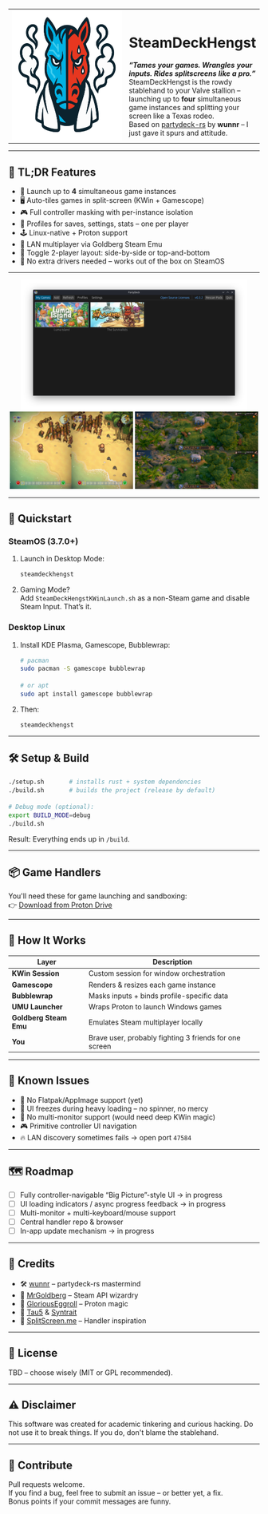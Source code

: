 <table>
  <tr>
    <td width="260">
      <img src=".github/assets/sdh.svg" width="260" height="260" />
    </td>
    <td>
      <h1>SteamDeckHengst</h1>
      <em><strong>“Tames your games. Wrangles your inputs. Rides splitscreens like a pro.”</strong></em><br />
      SteamDeckHengst is the rowdy stablehand to your Valve stallion – launching up to <strong>four</strong> simultaneous game instances and splitting your screen like a Texas rodeo. <br />
      Based on <a href="https://github.com/wunnr/partydeck-rs">partydeck-rs</a> by <strong>wunnr</strong> – I just gave it spurs and attitude.
    </td>
  </tr>
</table>

---

## 🧪 TL;DR Features

- 🧩 Launch up to **4** simultaneous game instances  
- 🖥️ Auto-tiles games in split-screen (KWin + Gamescope)  
- 🎮 Full controller masking with per-instance isolation  
- 📂 Profiles for saves, settings, stats – one per player  
- 🕹️ Linux-native + Proton support  
- 🔗 LAN multiplayer via Goldberg Steam Emu  
- 🔀 Toggle 2-player layout: side-by-side or top-and-bottom  
- 🧼 No extra drivers needed – works out of the box on SteamOS  

---

<p align="center">
  <img src=".github/assets/launcher.png" width="90%" />
  <img src=".github/assets/gameplay.png" width="49%" />
  <img src=".github/assets/gameplay2.png" width="49%" />
</p>

---

## 🚀 Quickstart

### SteamOS (3.7.0+)

1. Launch in Desktop Mode:
   ```bash
   steamdeckhengst
   ```

2. Gaming Mode?  
   Add `SteamDeckHengstKWinLaunch.sh` as a non-Steam game and disable Steam Input. That’s it.

### Desktop Linux

1. Install KDE Plasma, Gamescope, Bubblewrap:
   ```bash
   # pacman
   sudo pacman -S gamescope bubblewrap

   # or apt
   sudo apt install gamescope bubblewrap
   ```

2. Then:
   ```bash
   steamdeckhengst
   ```
---

## 🛠️ Setup & Build

```bash
./setup.sh       # installs rust + system dependencies
./build.sh       # builds the project (release by default)

# Debug mode (optional):
export BUILD_MODE=debug
./build.sh
```

Result: Everything ends up in `/build`.

---

## 📦 Game Handlers

You'll need these for game launching and sandboxing:  
👉 [Download from Proton Drive](https://drive.proton.me/urls/D9HBKM18YR#zG8XC8yVy9WL)

---

## 🧠 How It Works

| Layer | Description |
|-------|-------------|
| **KWin Session** | Custom session for window orchestration |
| **Gamescope** | Renders & resizes each game instance |
| **Bubblewrap** | Masks inputs + binds profile-specific data |
| **UMU Launcher** | Wraps Proton to launch Windows games |
| **Goldberg Steam Emu** | Emulates Steam multiplayer locally |
| **You** | Brave user, probably fighting 3 friends for one screen |

---

## 🧨 Known Issues

- 🛑 No Flatpak/AppImage support (yet)  
- 🧊 UI freezes during heavy loading – no spinner, no mercy  
- 👀 No multi-monitor support (would need deep KWin magic)  
- 🎮 Primitive controller UI navigation  
- 🔥 LAN discovery sometimes fails → open port `47584`  

---

## 🗺️ Roadmap

- [ ] Fully controller-navigable “Big Picture”-style UI -> in progress
- [ ] UI loading indicators / async progress feedback  -> in progress
- [ ] Multi-monitor + multi-keyboard/mouse support  
- [ ] Central handler repo & browser  
- [ ] In-app update mechanism  -> in progress

---

## 🤝 Credits

- 🛠️ [wunnr](https://github.com/wunnr) – partydeck-rs mastermind
- 🧠 [MrGoldberg](https://github.com/Detanup01/gbe_fork) – Steam API wizardry  
- 🍷 [GloriousEggroll](https://github.com/Open-Wine-Components/umu-launcher) – Proton magic  
- 🧩 [Tau5](https://github.com/Tau5/Co-op-on-Linux) & [Syntrait](https://github.com/Syntrait/splinux)  
- 🧃 [SplitScreen.me](https://github.com/SplitScreen-Me/splitscreenme-nucleus) – Handler inspiration  

---

## 📜 License

TBD – choose wisely (MIT or GPL recommended).

---

## ⚠️ Disclaimer

This software was created for academic tinkering and curious hacking. Do not use it to break things. If you do, don't blame the stablehand.

---

## 💌 Contribute

Pull requests welcome.  
If you find a bug, feel free to submit an issue – or better yet, a fix.  
Bonus points if your commit messages are funny.
